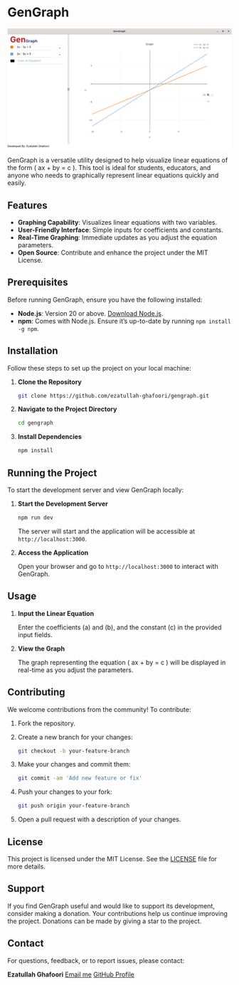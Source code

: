 # GenGraph
![Graph Example](./public/Screenshots/example.png)

GenGraph is a versatile utility designed to help visualize linear equations of the form \( ax + by = c \). This tool is ideal for students, educators, and anyone who needs to graphically represent linear equations quickly and easily.

## Features

- **Graphing Capability**: Visualizes linear equations with two variables.
- **User-Friendly Interface**: Simple inputs for coefficients and constants.
- **Real-Time Graphing**: Immediate updates as you adjust the equation parameters.
- **Open Source**: Contribute and enhance the project under the MIT License.

## Prerequisites

Before running GenGraph, ensure you have the following installed:

- **Node.js**: Version 20 or above. [Download Node.js](https://nodejs.org/).
- **npm**: Comes with Node.js. Ensure it’s up-to-date by running `npm install -g npm`.

## Installation

Follow these steps to set up the project on your local machine:

1. **Clone the Repository**

   ```bash
   git clone https://github.com/ezatullah-ghafoori/gengraph.git
   ```

2. **Navigate to the Project Directory**

   ```bash
   cd gengraph
   ```

3. **Install Dependencies**

   ```bash
   npm install
   ```

## Running the Project

To start the development server and view GenGraph locally:

1. **Start the Development Server**

   ```bash
   npm run dev
   ```

   The server will start and the application will be accessible at `http://localhost:3000`.

2. **Access the Application**

   Open your browser and go to `http://localhost:3000` to interact with GenGraph.

## Usage

1. **Input the Linear Equation**

   Enter the coefficients \(a\) and \(b\), and the constant \(c\) in the provided input fields.

2. **View the Graph**

   The graph representing the equation \( ax + by = c \) will be displayed in real-time as you adjust the parameters.

## Contributing

We welcome contributions from the community! To contribute:

1. Fork the repository.
2. Create a new branch for your changes:

   ```bash
   git checkout -b your-feature-branch
   ```

3. Make your changes and commit them:

   ```bash
   git commit -am 'Add new feature or fix'
   ```

4. Push your changes to your fork:

   ```bash
   git push origin your-feature-branch
   ```

5. Open a pull request with a description of your changes.

## License

This project is licensed under the MIT License. See the [LICENSE](LICENSE) file for more details.

## Support

If you find GenGraph useful and would like to support its development, consider making a donation. Your contributions help us continue improving the project. Donations can be made by giving a star to the project.

## Contact

For questions, feedback, or to report issues, please contact:

**Ezatullah Ghafoori**
[Email me](mailto:ezat.u.ghafoori@gmail.com)
[GitHub Profile](https://github.com/ezatullah-ghafoori/)
